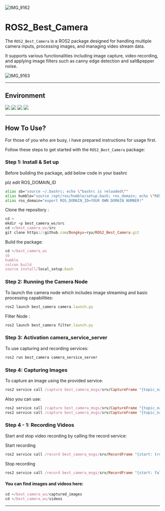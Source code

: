 ![IMG_9162](https://github.com/Dongkyu-ryu/ROS2_Best_Camera/assets/162243656/8f1a54c7-7f1c-4d1e-99ef-00d6dd08e59f)

# ROS2_Best_Camera
The `ROS2_Best_Camera` is a ROS2 package designed for handling multiple camera inputs, processing images, and managing video stream data.

It supports various functionalities including image capture, video recording, and applying image filters such as canny edge detection and salt&pepper noise.

![IMG_9163](https://github.com/Dongkyu-ryu/ROS2_Best_Camera/assets/162243656/21e0e483-1811-46fe-afdb-d0f819cabc18)

---
## Environment
<img src="https://img.shields.io/badge/ubuntu-E95420?style=for-the-badge&logo=ubuntu&logoColor=white"> <img src="https://img.shields.io/badge/python-3776AB?style=for-the-badge&logo=python&logoColor=white">
<img src="https://img.shields.io/badge/opencv-5C3EE8?style=for-the-badge&logo=opencv&logoColor=white"> <img src="https://img.shields.io/badge/github-181717?style=for-the-badge&logo=github&logoColor=white"> 

---

## How To Use?
For those of you who are busy, i have prepared instructions for usage first.

Follow these steps to get started with the `ROS2_Best_Camera` package:

### Step 1: Install & Set up

Before building the package, add below code in your bashrc

plz edit ROS_DOMAIN_ID
```bash
alias sb="source ~/.bashrc; echo \"bashrc is reloaded\""
alias humble="source /opt/ros/humble/setup.bash; ros_domain; echo \"ROS2 humble is activated!\""
alias ros_domain="export ROS_DOMAIN_ID=YOUR OWN DOMAIN NUMBER!"
```

Clone the repository :
```ruby
cd ~
mkdir -p best_camera_ws/src
cd ~/best_camera_ws/src
git clone https://github.com/Dongkyu-ryu/ROS2_Best_Camera.git
```

Build the package:
```ruby
cd ~/best_camera_ws
sb
humble
colcon build
source install/local_setup.bash
```

### Step 2: Running the Camera Node
To launch the camera node which includes image streaming and basic processing capabilities:
```ruby
ros2 launch best_camera camera.launch.py
```
Filter Node :
```ruby
ros2 launch best_camera filter.launch.py
```

### Step 3: Activation camera_service_server 
To use capturing and recording services:
```ruby
ros2 run best_camera camera_service_server
```

### Step 4: Capturing Images
To capture an image using the provided service:
```ruby
ros2 service call /capture best_camera_msgs/srv/CaptureFrame "{topic_name: '/camera'}"
```
Also you can use:
```ruby
ros2 service call /capture best_camera_msgs/srv/CaptureFrame "{topic_name: '/canny'}"
ros2 service call /capture best_camera_msgs/srv/CaptureFrame "{topic_name: '/noise'}"
```

### Step 4 - 1: Recording Videos
Start and stop video recording by calling the record service:

Start recording
```ruby
ros2 service call /record best_camera_msgs/srv/RecordFrame "{start: true, topic_name: '/camera'}"
```
Stop recording
```ruby
ros2 service call /record best_camera_msgs/srv/RecordFrame "{start: false, topic_name: '/camera'}"
```

#### You can find images and videos here:
```ruby
cd ~/best_camera_ws/captured_images
cd ~/best_camera_ws/videos
```
---

